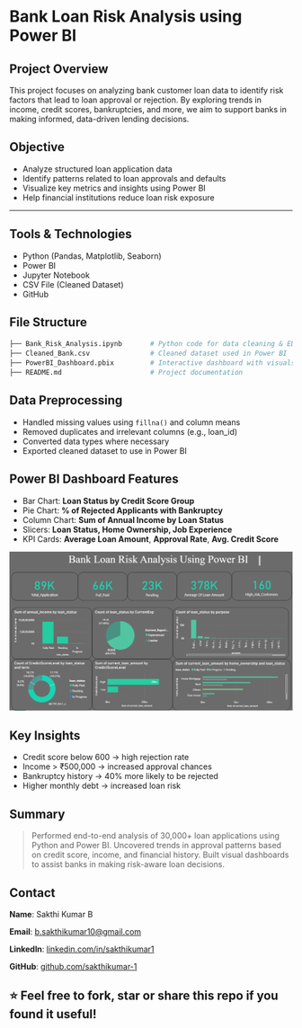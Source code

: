 #  Bank Loan Risk Analysis using Power BI

##  Project Overview

This project focuses on analyzing bank customer loan data to identify risk factors that lead to loan approval or rejection. By exploring trends in income, credit scores, bankruptcies, and more, we aim to support banks in making informed, data-driven lending decisions.



##  Objective

- Analyze structured loan application data
- Identify patterns related to loan approvals and defaults
- Visualize key metrics and insights using Power BI
- Help financial institutions reduce loan risk exposure

---

##  Tools & Technologies

-  Python (Pandas, Matplotlib, Seaborn)
-  Power BI
-  Jupyter Notebook
-  CSV File (Cleaned Dataset)
-  GitHub



##  File Structure

```bash
├── Bank_Risk_Analysis.ipynb       # Python code for data cleaning & EDA
├── Cleaned_Bank.csv               # Cleaned dataset used in Power BI
├── PowerBI_Dashboard.pbix         # Interactive dashboard with visuals
├── README.md                      # Project documentation
```


##  Data Preprocessing

- Handled missing values using `fillna()` and column means
- Removed duplicates and irrelevant columns (e.g., loan_id)
- Converted data types where necessary
- Exported cleaned dataset to use in Power BI



##  Power BI Dashboard Features

-  Bar Chart: **Loan Status by Credit Score Group**
-  Pie Chart: **% of Rejected Applicants with Bankruptcy**
- Column Chart: **Sum of Annual Income by Loan Status**
-  Slicers: **Loan Status, Home Ownership, Job Experience**
-  KPI Cards: **Average Loan Amount**, **Approval Rate**, **Avg. Credit Score**

![Power BI Visuals](./BankRisk_Dashboard.png)



##  Key Insights

-  Credit score below 600 → high rejection rate
-   Income > ₹500,000 → increased approval chances
-  Bankruptcy history → 40% more likely to be rejected
-  Higher monthly debt → increased loan risk



##  Summary

> Performed end-to-end analysis of 30,000+ loan applications using Python and Power BI. Uncovered trends in approval patterns based on credit score, income, and financial history. Built visual dashboards to assist banks in making risk-aware loan decisions.


##  Contact

**Name**: Sakthi Kumar B 

**Email**: b.sakthikumar10@gmail.com
 
**LinkedIn**: [linkedin.com/in/sakthikumar1](https://www.linkedin.com/in/sakthikumar1)  

**GitHub**: [github.com/sakthikumar-1](https://github.com/sakthikumar-1)





## ⭐ Feel free to fork, star or share this repo if you found it useful!
